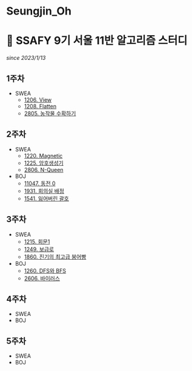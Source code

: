 # Seungjin_Oh
# 📓 SSAFY 9기 서울 11반 알고리즘 스터디
*since 2023/1/13*  

## 1주차
* SWEA
  * [1206. View](https://github.com/SSAFY-9th-Seoul-class-11/Seungjin_Oh/blob/main/SWEA/SWEA_1206_View.py)  
  * [1208. Flatten](https://github.com/SSAFY-9th-Seoul-class-11/Seungjin_Oh/blob/main/SWEA/SWEA_1208_Flatten/src/SWEA_1208_Flatten.java)  
  * [2805. 농작물 수확하기](https://github.com/SSAFY-9th-Seoul-class-11/Seungjin_Oh/blob/main/SWEA/SWEA_2805_Farm/src/Solution.java)  
## 2주차
* SWEA
  * [1220. Magnetic](https://github.com/SSAFY-9th-Seoul-class-11/Seungjin_Oh/blob/main/SWEA/SWEA_1220_Magnetic/src/Solution.java)  
  * [1225. 암호생성기](https://github.com/SSAFY-9th-Seoul-class-11/Seungjin_Oh/blob/main/SWEA/SWEA_1225_PasswordMaker/src/Solution.java)  
  * [2806. N-Queen](https://github.com/SSAFY-9th-Seoul-class-11/Seungjin_Oh/blob/main/SWEA/SWEA_2806_NQueens/src/Solution.java)  
* BOJ
  * [11047. 동전 0](https://github.com/SSAFY-9th-Seoul-class-11/Seungjin_Oh/blob/main/BOJ/BOJ_11047_Coin0/src/Main.java)  
  * [1931. 회의실 배정](https://github.com/SSAFY-9th-Seoul-class-11/Seungjin_Oh/blob/main/BOJ/BOJ_1931_MeetingRoom/src/Main.java) 
  * [1541. 잃어버린 괄호](https://github.com/SSAFY-9th-Seoul-class-11/Seungjin_Oh/blob/main/BOJ/BOJ_1541_LostedBracket/src/Main.java) 
## 3주차
* SWEA
  * [1215. 회문1](https://github.com/SSAFY-9th-Seoul-class-11/Seungjin_Oh/blob/main/SWEA/SWEA_1215_Palindrome1/src/Solution.java)  
  * [1249. 보급로](https://github.com/SSAFY-9th-Seoul-class-11/Seungjin_Oh/blob/main/SWEA/SWEA_1249_SupplyWay/src/Solution.java)  
  * [1860. 진기의 최고급 붕어빵](https://github.com/SSAFY-9th-Seoul-class-11/Seungjin_Oh/blob/main/SWEA/SWEA_1860_FishBread/src/Solution.java) 
* BOJ
  * [1260. DFS와 BFS](https://github.com/SSAFY-9th-Seoul-class-11/Seungjin_Oh/blob/main/BOJ/BOJ_1260_DFSandBFS/src/Main.java)
  * [2606. 바이러스](https://github.com/SSAFY-9th-Seoul-class-11/Seungjin_Oh/blob/main/BOJ/BOJ_2606_Virus/src/Main.java)
## 4주차
* SWEA
* BOJ
## 5주차
* SWEA
* BOJ
